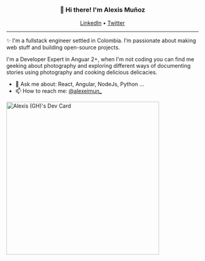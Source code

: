 
<h3 align="center">👋 Hi there! I'm Alexis Muñoz</h3>
<p align="center">
  <a href="https://www.linkedin.com/in/alexeimun">LinkedIn</a> •
  <a href="https://twitter.com/alexeimun_">Twitter</a>
</p>

---
✨ I'm a fullstack engineer settled in Colombia. I’m passionate about making web stuff and building open-source projects. 

I'm a Developer Expert in Anguar 2+, when I'm not coding you can find me geeking about photography and exploring different ways of documenting stories using photography and cooking delicious delicacies.

- 💬 Ask me about: React, Angular, NodeJs, Python ...
- 📫 How to reach me: [@alexeimun_](https://twitter.com/alexeimun_)

<!--
**alexeimun/alexeimun** is a ✨ _special_ ✨ repository because its `README.md` (this file) appears on your GitHub profile.

Here are some ideas to get you started:

- 🔭 I’m currently working on ...
- 🌱 I’m currently learning ...
- 👯 I’m looking to collaborate on ...
- 🤔 I’m looking for help with ...
- 💬 Ask me about ...
- 📫 How to reach me: ...
- ⚡ Fun fact: ...
-->

<a href="https://app.daily.dev/alexeimun"><img src="https://api.daily.dev/devcards/cb6e9cbfe30a4797afcc54bbef8b3661.png?r=3uv" width="400" alt="Alexis (GH)'s Dev Card"/></a>
